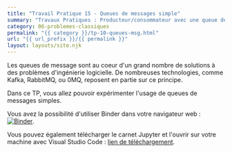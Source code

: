 ```yaml
---
title: "Travail Pratique 15 - Queues de messages simple"
summary: "Travaux Pratiques : Producteur/consommateur avec une queue de messages simple."
category: 06-problemes-classiques
permalink: "{{ category }}/tp-10-queues-msg.html"
url: "{{ url_prefix }}/{{ permalink }}"
layout: layouts/site.njk
---
```


Les queues de message sont au coeur d'un grand nombre de solutions à des problèmes d'ingénierie logicielle. De nombreuses technologies, comme Kafka, RabbitMQ, ou 0MQ, reposent en partie sur ce principe.

Dans ce TP, vous allez pouvoir expérimenter l'usage de queues de messages simples.

Vous avez la possibilité d'utiliser Binder dans votre navigateur web : <a href="https://mybinder.org/v2/gh/loic-yvonnet/algo-appliquee/master?filepath=cours%2F06-problemes-classiques%2Fwork-assignment-13.ipynb"><img class="inline" src="https://mybinder.org/badge_logo.svg" alt="Binder"></a>.

Vous pouvez également télécharger le carnet Jupyter et l'ouvrir sur votre machine avec Visual Studio Code : [lien de téléchargement](https://github.com/loic-yvonnet/algo-appliquee/raw/master/cours/06-problemes-classiques/work-assignment-13.ipynb).